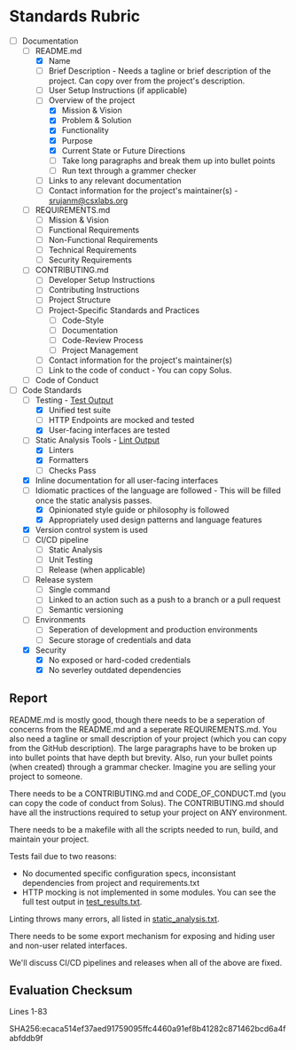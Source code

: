 # Standards Rubric

- [ ] Documentation
  - [ ] README.md
    - [x] Name
    - [ ] Brief Description - Needs a tagline or brief description of the project. Can copy over from the project's description.
    - [ ] User Setup Instructions (if applicable)
    - [ ] Overview of the project
      - [x] Mission & Vision
      - [x] Problem & Solution
      - [x] Functionality
      - [x] Purpose
      - [x] Current State or Future Directions
      - [ ] Take long paragraphs and break them up into bullet points
      - [ ] Run text through a grammer checker
    - [ ] Links to any relevant documentation
    - [ ] Contact information for the project's maintainer(s) - srujanm@csxlabs.org
  - [ ] REQUIREMENTS.md
    - [ ] Mission & Vision
    - [ ] Functional Requirements
    - [ ] Non-Functional Requirements
    - [ ] Technical Requirements
    - [ ] Security Requirements
  - [ ] CONTRIBUTING.md
    - [ ] Developer Setup Instructions
    - [ ] Contributing Instructions
    - [ ] Project Structure
    - [ ] Project-Specific Standards and Practices
      - [ ] Code-Style
      - [ ] Documentation
      - [ ] Code-Review Process
      - [ ] Project Management
    - [ ] Contact information for the project's maintainer(s)
    - [ ] Link to the code of conduct - You can copy Solus.
  - [ ] Code of Conduct
- [ ] Code Standards
  - [ ] Testing - [Test Output](test_results.txt)
    - [x] Unified test suite
    - [ ] HTTP Endpoints are mocked and tested
    - [x] User-facing interfaces are tested
  - [ ] Static Analysis Tools - [Lint Output](static_analysis.txt)
    - [x] Linters
    - [x] Formatters
    - [ ] Checks Pass
  - [x] Inline documentation for all user-facing interfaces
  - [ ] Idiomatic practices of the language are followed - This will be filled once the static analysis passes.
    - [x] Opinionated style guide or philosophy is followed
    - [x] Appropriately used design patterns and language features
  - [x] Version control system is used
  - [ ] CI/CD pipeline
    - [ ] Static Analysis
    - [ ] Unit Testing
    - [ ] Release (when applicable)
  - [ ] Release system
    - [ ] Single command
    - [ ] Linked to an action such as a push to a branch or a pull request
    - [ ] Semantic versioning
  - [ ] Environments
    - [ ] Seperation of development and production environments
    - [ ] Secure storage of credentials and data
  - [x] Security
    - [x] No exposed or hard-coded credentials
    - [x] No severley outdated dependencies

## Report

README.md is mostly good, though there needs to be a seperation of concerns from the README.md and a seperate REQUIREMENTS.md. You also need a tagline or small description of your project (which you can copy from the GitHub description). The large paragraphs have to be broken up into bullet points that have depth but brevity. Also, run your bullet points (when created) through a grammar checker. Imagine you are selling your project to someone.

There needs to be a CONTRIBUTING.md and CODE_OF_CONDUCT.md (you can copy the code of conduct from Solus). The CONTRIBUTING.md should have all the instructions required to setup your project on ANY environment.

There needs to be a makefile with all the scripts needed to run, build, and maintain your project.

Tests fail due to two reasons:

- No documented specific configuration specs, inconsistant dependencies from project and requirements.txt
- HTTP mocking is not implemented in some modules.
  You can see the full test output in [test_results.txt](test_results.txt).

Linting throws many errors, all listed in [static_analysis.txt](static_analysis.txt).

There needs to be some export mechanism for exposing and hiding user and non-user related interfaces.

We'll discuss CI/CD pipelines and releases when all of the above are fixed.

## Evaluation Checksum

Lines 1-83

SHA256:ecaca514ef37aed91759095ffc4460a91ef8b41282c871462bcd6a4fabfddb9f
